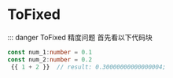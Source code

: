# ToFixed

::: danger ToFixed 精度问题
首先看以下代码块
``` ts
const num_1:number = 0.1
const num_2:number = 0.2
 {{ 1 + 2 }}  // result: 0.30000000000000004;
```
